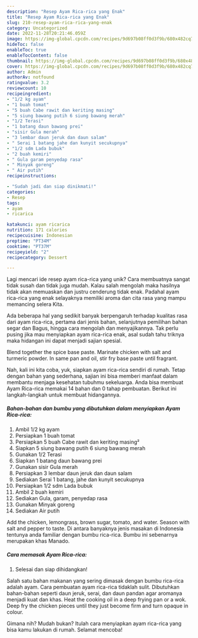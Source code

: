 ```yaml
---
description: "Resep Ayam Rica-rica yang Enak"
title: "Resep Ayam Rica-rica yang Enak"
slug: 210-resep-ayam-rica-rica-yang-enak
category: Uncategorized
date: 2022-11-28T20:21:46.059Z
image: https://img-global.cpcdn.com/recipes/9d697b08ff0d3f9b/680x482cq70/ayam-rica-rica-foto-resep-utama.jpg
hideToc: false
enableToc: true
enableTocContent: false
thumbnail: https://img-global.cpcdn.com/recipes/9d697b08ff0d3f9b/680x482cq70/ayam-rica-rica-foto-resep-utama.jpg
cover: https://img-global.cpcdn.com/recipes/9d697b08ff0d3f9b/680x482cq70/ayam-rica-rica-foto-resep-utama.jpg
author: Admin
authorAv: notfound
ratingvalue: 3.2
reviewcount: 10
recipeingredient:
- "1/2 kg ayam"
- "1 buah tomat"
- "5 buah Cabe rawit dan keriting masing"
- "5 siung bawang putih 6 siung bawang merah"
- "1/2 Terasi"
- "1 batang daun bawang prei"
- "sisir Gula merah"
- "3 lembar daun jeruk dan daun salam"
- " Serai 1 batang jahe dan kunyit secukupnya"
- "1/2 sdm Lada bubuk"
- "2 buah kemiri"
- " Gula garam penyedap rasa"
- " Minyak goreng"
- " Air putih"
recipeinstructions:

- "Sudah jadi dan siap dinikmati!"
categories:
- Resep
tags:
- ayam
- ricarica

katakunci: ayam ricarica 
nutrition: 171 calories
recipecuisine: Indonesian
preptime: "PT34M"
cooktime: "PT37M"
recipeyield: "2"
recipecategory: Dessert

---
```





Lagi mencari ide resep ayam rica-rica yang unik? Cara membuatnya sangat tidak susah dan tidak juga mudah. Kalau salah mengolah maka hasilnya tidak akan memuaskan dan justru cenderung tidak enak. Padahal ayam rica-rica yang enak selayaknya memiliki aroma dan cita rasa yang mampu memancing selera Kita.





Ada beberapa hal yang sedikit banyak berpengaruh terhadap kualitas rasa dari ayam rica-rica, pertama dari jenis bahan, selanjutnya pemilihan bahan segar dan Bagus, hingga cara mengolah dan menyajikannya. Tak perlu pusing jika mau menyiapkan ayam rica-rica enak,      asal sudah tahu triknya maka hidangan ini dapat menjadi sajian spesial.














Blend together the spice base paste. Marinate chicken with salt and turmeric powder. In same pan and oil, stir fry base paste until fragrant.






Nah, kali ini kita coba, yuk, siapkan ayam rica-rica sendiri di rumah. Tetap dengan bahan yang sederhana, sajian ini bisa memberi manfaat dalam membantu menjaga kesehatan tubuhmu sekeluarga. Anda bisa membuat Ayam Rica-rica memakai 14 bahan dan 0 tahap pembuatan. Berikut ini langkah-langkah untuk membuat hidangannya.

<!--inarticleads1-->

##### Bahan-bahan dan bumbu yang dibutuhkan dalam menyiapkan Ayam Rica-rica:

1. Ambil 1/2 kg ayam
1. Persiapkan 1 buah tomat
1. Persiapkan 5 buah Cabe rawit dan keriting masing²
1. Siapkan 5 siung bawang putih 6 siung bawang merah
1. Gunakan 1/2 Terasi
1. Siapkan 1 batang daun bawang prei
1. Gunakan sisir Gula merah
1. Persiapkan 3 lembar daun jeruk dan daun salam
1. Sediakan  Serai 1 batang, jahe dan kunyit secukupnya
1. Persiapkan 1/2 sdm Lada bubuk
1. Ambil 2 buah kemiri
1. Sediakan  Gula, garam, penyedap rasa
1. Gunakan  Minyak goreng
1. Sediakan  Air putih


Add the chicken, lemongrass, brown sugar, tomato, and water. Season with salt and pepper to taste. Di antara banyaknya jenis masakan di Indonesia tentunya anda familiar dengan bumbu rica-rica. Bumbu ini sebenarnya merupakan khas Manado. 

<!--inarticleads2-->

##### Cara memasak Ayam Rica-rica:


1. Selesai dan siap dihidangkan!

Salah satu bahan makanan yang sering dimasak dengan bumbu rica-rica adalah ayam. Cara pembuatan ayam rica-rica tidaklah sulit. Dibutuhkan bahan-bahan seperti daun jeruk, serai, dan daun pandan agar aromanya menjadi kuat dan khas. Heat the cooking oil in a deep frying pan or a wok. Deep fry the chicken pieces until they just become firm and turn opaque in colour. 

Gimana nih? Mudah bukan? Itulah cara menyiapkan ayam rica-rica yang bisa kamu lakukan di rumah. Selamat mencoba!
